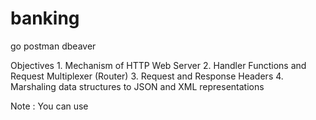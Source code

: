 # banking

go 
postman
dbeaver


Objectives
    1. Mechanism of HTTP Web Server
    2. Handler Functions and Request Multiplexer (Router)
    3. Request and Response Headers
    4. Marshaling data structures to JSON and XML representations

Note : You can use 
